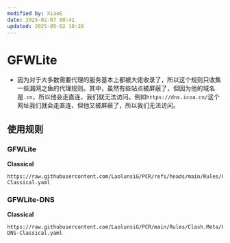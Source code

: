 ```yaml
---
modified by: XiaoE
date: 2025-02-07 00:41
updated: 2025-05-02 10:28
---
```

# GFWLite
- 因为对于大多数需要代理的服务基本上都被大佬收录了，所以这个规则只收集一些漏网之鱼的代理规则。其中，虽然有些站点被屏蔽了，但因为他的域名是`.cn`，所以他会走直连，我们就无法访问。例如`https://dns.icoa.cn/`这个网址我们就会走直连，但他又被屏蔽了，所以我们无法访问。

## 使用规则

### GFWLite

**Classical**
```
https://raw.githubusercontent.com/LaolunsiG/PCR/refs/heads/main/Rules/Clash.Meta/GFWLite/GFWLite-Classical.yaml
```

### GFWLite-DNS

**Classical**
```
https://raw.githubusercontent.com/LaolunsiG/PCR/main/Rules/Clash.Meta/GFWLite/GFWLite-DNS-Classical.yaml
```